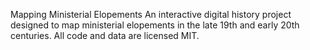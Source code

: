 Mapping Ministerial Elopements
An interactive digital history project designed to map ministerial elopements in the late 19th and early 20th centuries.
All code and data are licensed MIT.
